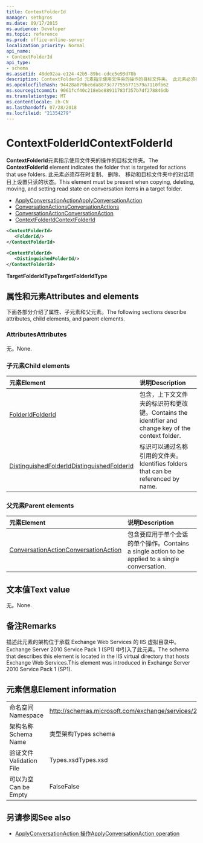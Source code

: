 ```yaml
---
title: ContextFolderId
manager: sethgros
ms.date: 09/17/2015
ms.audience: Developer
ms.topic: reference
ms.prod: office-online-server
localization_priority: Normal
api_name:
- ContextFolderId
api_type:
- schema
ms.assetid: 48de92aa-e124-42b5-89bc-cdce5e93d78b
description: ContextFolderId 元素指示使用文件夹的操作的目标文件夹。 此元素必须存在时复制、 删除、 移动和目标文件夹中的对话项目上设置只读的状态。
ms.openlocfilehash: 94428a079be6da8873c777556771579a7110fb62
ms.sourcegitcommit: 9061fcf40c218ebe88911783f357b7df278846db
ms.translationtype: MT
ms.contentlocale: zh-CN
ms.lasthandoff: 07/28/2018
ms.locfileid: "21354279"
---
```

# <a name="contextfolderid"></a><span data-ttu-id="264f5-104">ContextFolderId</span><span class="sxs-lookup"><span data-stu-id="264f5-104">ContextFolderId</span></span>

<span data-ttu-id="264f5-105">**ContextFolderId**元素指示使用文件夹的操作的目标文件夹。</span><span class="sxs-lookup"><span data-stu-id="264f5-105">The **ContextFolderId** element indicates the folder that is targeted for actions that use folders.</span></span> <span data-ttu-id="264f5-106">此元素必须存在时复制、 删除、 移动和目标文件夹中的对话项目上设置只读的状态。</span><span class="sxs-lookup"><span data-stu-id="264f5-106">This element must be present when copying, deleting, moving, and setting read state on conversation items in a target folder.</span></span> 
  
- [<span data-ttu-id="264f5-107">ApplyConversationAction</span><span class="sxs-lookup"><span data-stu-id="264f5-107">ApplyConversationAction</span></span>](applyconversationaction.md) 
- [<span data-ttu-id="264f5-108">ConversationActions</span><span class="sxs-lookup"><span data-stu-id="264f5-108">ConversationActions</span></span>](conversationactions.md)
- [<span data-ttu-id="264f5-109">ConversationAction</span><span class="sxs-lookup"><span data-stu-id="264f5-109">ConversationAction</span></span>](conversationaction.md)
- [<span data-ttu-id="264f5-110">ContextFolderId</span><span class="sxs-lookup"><span data-stu-id="264f5-110">ContextFolderId</span></span>](contextfolderid.md)
  
```XML
<ContextFolderId>
   <FolderId/>
</ContextFolderId>
```

```XML
<ContextFolderId>
   <DistinguishedFolderId/>
</ContextFolderId>
```


<span data-ttu-id="264f5-111">**TargetFolderIdType**</span><span class="sxs-lookup"><span data-stu-id="264f5-111">**TargetFolderIdType**</span></span>

## <a name="attributes-and-elements"></a><span data-ttu-id="264f5-112">属性和元素</span><span class="sxs-lookup"><span data-stu-id="264f5-112">Attributes and elements</span></span>

<span data-ttu-id="264f5-113">下面各部分介绍了属性、子元素和父元素。</span><span class="sxs-lookup"><span data-stu-id="264f5-113">The following sections describe attributes, child elements, and parent elements.</span></span>
  
### <a name="attributes"></a><span data-ttu-id="264f5-114">Attributes</span><span class="sxs-lookup"><span data-stu-id="264f5-114">Attributes</span></span>

<span data-ttu-id="264f5-115">无。</span><span class="sxs-lookup"><span data-stu-id="264f5-115">None.</span></span>
  
### <a name="child-elements"></a><span data-ttu-id="264f5-116">子元素</span><span class="sxs-lookup"><span data-stu-id="264f5-116">Child elements</span></span>

|<span data-ttu-id="264f5-117">**元素**</span><span class="sxs-lookup"><span data-stu-id="264f5-117">**Element**</span></span>|<span data-ttu-id="264f5-118">**说明**</span><span class="sxs-lookup"><span data-stu-id="264f5-118">**Description**</span></span>|
|:-----|:-----|
|[<span data-ttu-id="264f5-119">FolderId</span><span class="sxs-lookup"><span data-stu-id="264f5-119">FolderId</span></span>](folderid.md) <br/> |<span data-ttu-id="264f5-120">包含，上下文文件夹的标识符和更改键。</span><span class="sxs-lookup"><span data-stu-id="264f5-120">Contains the identifier and change key of the context folder.</span></span>  <br/> |
|[<span data-ttu-id="264f5-121">DistinguishedFolderId</span><span class="sxs-lookup"><span data-stu-id="264f5-121">DistinguishedFolderId</span></span>](distinguishedfolderid.md) <br/> |<span data-ttu-id="264f5-122">标识可以通过名称引用的文件夹。</span><span class="sxs-lookup"><span data-stu-id="264f5-122">Identifies folders that can be referenced by name.</span></span>  <br/> |
   
### <a name="parent-elements"></a><span data-ttu-id="264f5-123">父元素</span><span class="sxs-lookup"><span data-stu-id="264f5-123">Parent elements</span></span>

|<span data-ttu-id="264f5-124">**元素**</span><span class="sxs-lookup"><span data-stu-id="264f5-124">**Element**</span></span>|<span data-ttu-id="264f5-125">**说明**</span><span class="sxs-lookup"><span data-stu-id="264f5-125">**Description**</span></span>|
|:-----|:-----|
|[<span data-ttu-id="264f5-126">ConversationAction</span><span class="sxs-lookup"><span data-stu-id="264f5-126">ConversationAction</span></span>](conversationaction.md) <br/> |<span data-ttu-id="264f5-127">包含要应用于单个会话的单个操作。</span><span class="sxs-lookup"><span data-stu-id="264f5-127">Contains a single action to be applied to a single conversation.</span></span>  <br/> |
   
## <a name="text-value"></a><span data-ttu-id="264f5-128">文本值</span><span class="sxs-lookup"><span data-stu-id="264f5-128">Text value</span></span>

<span data-ttu-id="264f5-129">无。</span><span class="sxs-lookup"><span data-stu-id="264f5-129">None.</span></span>
  
## <a name="remarks"></a><span data-ttu-id="264f5-130">备注</span><span class="sxs-lookup"><span data-stu-id="264f5-130">Remarks</span></span>

<span data-ttu-id="264f5-131">描述此元素的架构位于承载 Exchange Web Services 的 IIS 虚拟目录中。Exchange Server 2010 Service Pack 1 (SP1) 中引入了此元素。</span><span class="sxs-lookup"><span data-stu-id="264f5-131">The schema that describes this element is located in the IIS virtual directory that hosts Exchange Web Services.This element was introduced in Exchange Server 2010 Service Pack 1 (SP1).</span></span>
  
## <a name="element-information"></a><span data-ttu-id="264f5-132">元素信息</span><span class="sxs-lookup"><span data-stu-id="264f5-132">Element information</span></span>

|||
|:-----|:-----|
|<span data-ttu-id="264f5-133">命名空间</span><span class="sxs-lookup"><span data-stu-id="264f5-133">Namespace</span></span>  <br/> |http://schemas.microsoft.com/exchange/services/2006/types  <br/> |
|<span data-ttu-id="264f5-134">架构名称</span><span class="sxs-lookup"><span data-stu-id="264f5-134">Schema Name</span></span>  <br/> |<span data-ttu-id="264f5-135">类型架构</span><span class="sxs-lookup"><span data-stu-id="264f5-135">Types schema</span></span>  <br/> |
|<span data-ttu-id="264f5-136">验证文件</span><span class="sxs-lookup"><span data-stu-id="264f5-136">Validation File</span></span>  <br/> |<span data-ttu-id="264f5-137">Types.xsd</span><span class="sxs-lookup"><span data-stu-id="264f5-137">Types.xsd</span></span>  <br/> |
|<span data-ttu-id="264f5-138">可以为空</span><span class="sxs-lookup"><span data-stu-id="264f5-138">Can be Empty</span></span>  <br/> |<span data-ttu-id="264f5-139">False</span><span class="sxs-lookup"><span data-stu-id="264f5-139">False</span></span>  <br/> |
   
## <a name="see-also"></a><span data-ttu-id="264f5-140">另请参阅</span><span class="sxs-lookup"><span data-stu-id="264f5-140">See also</span></span>

- [<span data-ttu-id="264f5-141">ApplyConversationAction 操作</span><span class="sxs-lookup"><span data-stu-id="264f5-141">ApplyConversationAction operation</span></span>](applyconversationaction-operation.md)

